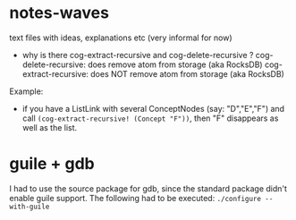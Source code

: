 # notes-waves
text files with ideas, explanations etc (very informal for now)

- why is there cog-extract-recursive and cog-delete-recursive ?
cog-delete-recursive: does remove atom from storage (aka RocksDB)
cog-extract-recursive: does NOT remove atom from storage (aka RocksDB)

Example:
- if you have a ListLink with several ConceptNodes (say: "D","E","F") and call `(cog-extract-recursive! (Concept "F"))`, then "F" disappears as well as the list.

# guile + gdb
I had to use the source package for gdb, since the standard package didn't enable guile support.
The following had to be executed:
`./configure --with-guile`
